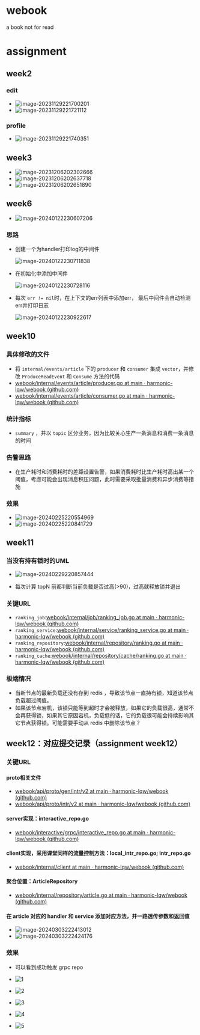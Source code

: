 # webook
a book not for read

# assignment

## week2

### edit

+ ![image-20231129221700201](README.assets/image-20231129221700201.png)
+ ![image-20231129221721112](README.assets/image-20231129221721112.png)

### profile

+ ![image-20231129221740351](README.assets/image-20231129221740351.png)

## week3

+ ![image-20231206202302666](README.assets/image-20231206202302666.png)
+ ![image-20231206202637718](README.assets/image-20231206202637718.png)
+ ![image-20231206202651890](README.assets/image-20231206202651890.png)

## week6

+ ![image-20240122230607206](README.assets/image-20240122230607206.png)

  

### 思路

+ 创建一个为handler打印log的中间件

  ![image-20240122230711838](README.assets/image-20240122230711838.png)

+ 在初始化中添加中间件

  ![image-20240122230728116](README.assets/image-20240122230728116.png)

+ 每次 `err != nil`时，在上下文的err列表中添加err， 最后中间件会自动检测err并打印日志

  ![image-20240122230922617](README.assets/image-20240122230922617.png)

## week10

### 具体修改的文件

+ 将 `internal/events/article` 下的 `producer` 和 `consumer` 集成 `vector`，并修改 `ProduceReadEvent` 和 `Consume` 方法的代码
+ [webook/internal/events/article/producer.go at main · harmonic-lqw/webook (github.com)](https://github.com/harmonic-lqw/webook/blob/main/internal/events/article/producer.go)
+ [webook/internal/events/article/consumer.go at main · harmonic-lqw/webook (github.com)](https://github.com/harmonic-lqw/webook/blob/main/internal/events/article/consumer.go)

### 统计指标

+ `summary` ，并以 `topic` 区分业务，因为比较关心生产一条消息和消费一条消息的时间

### 告警思路

+ 在生产耗时和消费耗时的差距设置告警，如果消费耗时比生产耗时高出某一个阈值，考虑可能会出现消息积压问题，此时需要采取批量消费和异步消费等措施

### 效果

+ ![image-20240225220554969](README.assets/image-20240225220554969.png)
+ ![image-20240225220841729](README.assets/image-20240225220841729.png)

## week11

### 当没有持有锁时的UML

+ ![image-20240229220857444](README.assets/image-20240229220857444.png)

+ 每次计算 topN 前都判断当前负载是否过高(>90)，过高就释放锁并退出

### 关键URL

+ `ranking_job`:[webook/internal/job/ranking_job.go at main · harmonic-lqw/webook (github.com)](https://github.com/harmonic-lqw/webook/blob/main/internal/job/ranking_job.go)
+ `ranking_service`:[webook/internal/service/ranking_service.go at main · harmonic-lqw/webook (github.com)](https://github.com/harmonic-lqw/webook/blob/main/internal/service/ranking_service.go)
+ `ranking_repository`:[webook/internal/repository/ranking.go at main · harmonic-lqw/webook (github.com)](https://github.com/harmonic-lqw/webook/blob/main/internal/repository/ranking.go)
+ `ranking_cache`:[webook/internal/repository/cache/ranking.go at main · harmonic-lqw/webook (github.com)](https://github.com/harmonic-lqw/webook/blob/main/internal/repository/cache/ranking.go)

### 极端情况

+ 当新节点的最新负载还没有存到 redis ，导致该节点一直持有锁，知道该节点负载超过阈值。
+ 如果该节点宕机，该锁只能等到超时才会被释放，如果它的负载很高，通常不会再获得锁，如果其它原因宕机，负载低的话，它的负载很可能会持续影响其它节点获得锁。可能需要手动从 redis 中删除该节点？

## week12：对应提交记录（assignment week12）

### 关键URL

#### proto相关文件

+ [webook/api/proto/gen/intr/v2 at main · harmonic-lqw/webook (github.com)](https://github.com/harmonic-lqw/webook/tree/main/api/proto/gen/intr/v2)
+ [webook/api/proto/intr/v2 at main · harmonic-lqw/webook (github.com)](https://github.com/harmonic-lqw/webook/tree/main/api/proto/intr/v2)

#### server实现：interactive_repo.go

+ [webook/interactive/grpc/interactive_repo.go at main · harmonic-lqw/webook (github.com)](https://github.com/harmonic-lqw/webook/blob/main/interactive/grpc/interactive_repo.go)

#### client实现，采用课堂同样的流量控制方法：local_intr_repo.go; intr_repo.go

+ [webook/internal/client at main · harmonic-lqw/webook (github.com)](https://github.com/harmonic-lqw/webook/tree/main/internal/client)

#### 聚合位置：ArticleRepository 

+ [webook/internal/repository/article.go at main · harmonic-lqw/webook (github.com)](https://github.com/harmonic-lqw/webook/blob/main/internal/repository/article.go)

#### 在 article 对应的 handler 和 service 添加对应方法，并一路透传参数和返回值

+ ![image-20240303222413012](README.assets/image-20240303222413012.png)
+ ![image-20240303222424176](README.assets/image-20240303222424176.png)

### 效果

+ 可以看到成功触发 grpc repo

+ ![1](README.assets/1.png)

+ ![2](README.assets/2.png)

+ ![3](README.assets/3.png)

+ ![4](README.assets/4.png)

+ ![5](README.assets/5.png)

  
